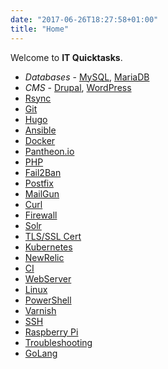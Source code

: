 ```yaml
---
date: "2017-06-26T18:27:58+01:00"
title: "Home"
---
```


Welcome to **IT Quicktasks**.

* *Databases* - [MySQL](tags/mysql/), [MariaDB](tags/mariadb/)
* *CMS* - [Drupal](tags/drupal), [WordPress](tags/wordpress)
* [Rsync](tags/rsync)
* [Git](tags/git)
* [Hugo](tags/hugo)
* [Ansible](tags/ansible)
* [Docker](tags/docker)
* [Pantheon.io](tags/pantheon.io)
* [PHP](tags/php)
* [Fail2Ban](tags/fail2ban)
* [Postfix](tags/postfix)
* [MailGun](tags/mailgun)
* [Curl](tags/curl)
* [Firewall](tags/firewall)
* [Solr](tags/solr)
* [TLS/SSL Cert](tags/sslcert)
* [Kubernetes](tags/kubernetes)
* [NewRelic](tags/newrelic)
* [CI](tags/ci)
* [WebServer](tags/webserver)
* [Linux](tags/linux)
* [PowerShell](tags/powershell)
* [Varnish](tags/varnish)
* [SSH](tags/ssh)
* [Raspberry Pi](tags/raspberrypi)
* [Troubleshooting](tags/troubleshooting)
* [GoLang](tags/golang)
